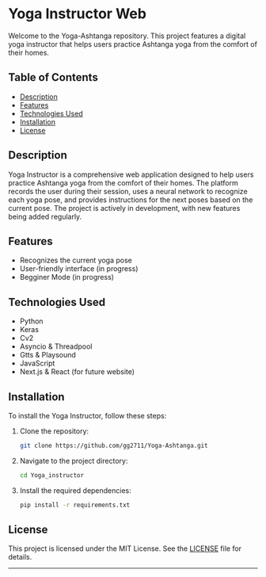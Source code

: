 # Yoga Instructor Web

Welcome to the Yoga-Ashtanga repository. This project features a digital yoga instructor that helps users practice Ashtanga yoga from the comfort of their homes.

## Table of Contents

- [Description](#description)
- [Features](#features)
- [Technologies Used](#technologies-used)
- [Installation](#installation)
- [License](#license)

## Description

Yoga Instructor is a comprehensive web application designed to help users practice Ashtanga yoga from the comfort of their homes. The platform records the user during their session, uses a neural network to recognize each yoga pose, and provides instructions for the next poses based on the current pose. The project is actively in development, with new features being added regularly.

## Features

- Recognizes the current yoga pose
- User-friendly interface (in progress)
- Begginer Mode (in progress)

## Technologies Used

- Python
- Keras
- Cv2
- Asyncio & Threadpool
- Gtts & Playsound
- JavaScript
- Next.js & React (for future website)

## Installation

To install the Yoga Instructor, follow these steps:

1. Clone the repository:
    ```bash
    git clone https://github.com/gg2711/Yoga-Ashtanga.git
    ```
2. Navigate to the project directory:
    ```bash
    cd Yoga_instructor
    ```
3. Install the required dependencies:
    ```bash
    pip install -r requirements.txt
    ```

## License

This project is licensed under the MIT License. See the [LICENSE](LICENSE) file for details.

---
